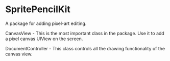 # SpritePencilKit

A package for adding pixel-art editing.

CanvasView - This is the most important class in the package. Use it to add a pixel canvas UIView on the screen.

DocumentController - This class controls all the drawing functionality of the canvas view.
